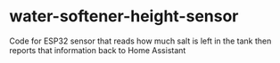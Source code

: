 # water-softener-height-sensor
Code for ESP32 sensor that reads how much salt is left in the tank then reports that information back to Home Assistant

